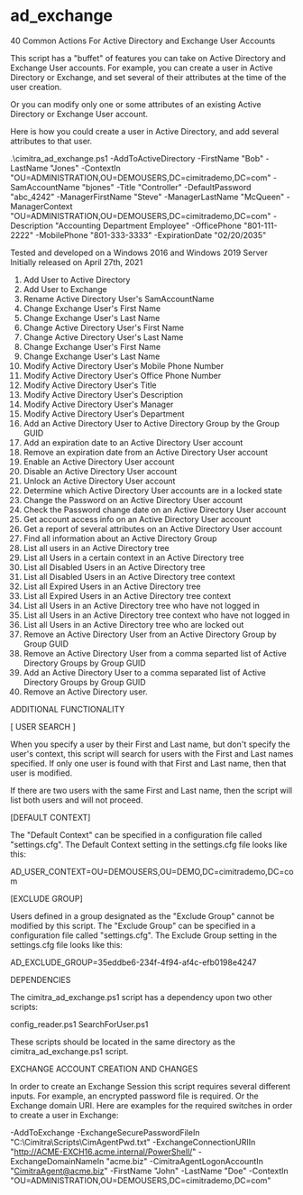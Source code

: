 # ad_exchange
40 Common Actions For Active Directory and Exchange User Accounts

This script has a "buffet" of features you can take on Active Directory and Exchange User accounts. For example, you can create a user in Active Directory or Exchange, and set several of their attributes at the time of the user creation. 

Or you can modify only one or some attributes of an existing Active Directory or Exchange User account. 

Here is how you could create a user in Active Directory, and add several attributes to that user. 

.\cimitra_ad_exchange.ps1 -AddToActiveDirectory -FirstName "Bob" -LastName "Jones" -ContextIn "OU=ADMINISTRATION,OU=DEMOUSERS,DC=cimitrademo,DC=com" -SamAccountName "bjones" -Title "Controller" -DefaultPassword "abc_4242" -ManagerFirstName "Steve" -ManagerLastName "McQueen" -ManagerContext "OU=ADMINISTRATION,OU=DEMOUSERS,DC=cimitrademo,DC=com" -Description "Accounting Department Employee" -OfficePhone "801-111-2222" -MobilePhone "801-333-3333" -ExpirationDate "02/20/2035"

Tested and developed on a Windows 2016 and Windows 2019 Server
Initially released on April 27th, 2021

1. Add User to Active Directory
2. Add User to Exchange
3. Rename Active Directory User's SamAccountName
4. Change Exchange User's First Name
5. Change Exchange User's Last Name
6. Change Active Directory User's First Name
7. Change Active Directory User's Last Name
8. Change Exchange User's First Name
9. Change Exchange User's Last Name
10. Modify Active Directory User's Mobile Phone Number
11. Modify Active Directory User's Office Phone Number
12. Modify Active Directory User's Title
13. Modify Active Directory User's Description
14. Modify Active Directory User's Manager
15. Modify Active Directory User's Department
16. Add an Active Directory User to Active Directory Group by the Group GUID
17. Add an expiration date to an Active Directory User account
18. Remove an expiration date from an Active Directory User account
19. Enable an Active Directory User account
20. Disable an Active Directory User account
21. Unlock an Active Directory User account
22. Determine which Active Directory User accounts are in a locked state
23. Change the Password on an Active Directory User account
24. Check the Password change date on an Active Directory User account
25. Get account access info on an Active Directory User account
26. Get a report of several attributes on an Active Directory User account
27. Find all information about an Active Directory Group
28. List all users in an Active Directory tree
29. List all Users in a certain context in an Active Directory tree
30. List all Disabled Users in an Active Directory tree
31. List all Disabled Users in an Active Directory tree context
32. List all Expired Users in an Active Directory tree
33. List all Expired Users in an Active Directory tree context
34. List all Users in an Active Directory tree who have not logged in
35. List all Users in an Active Directory tree context who have not logged in
36. List all Users in an Active Directory tree who are locked out
37. Remove an Active Directory User from an Active Directory Group by Group GUID
38. Remove an Active Directory User from a comma separted list of Active Directory Groups by Group GUID
39. Add an Active Directory User to a comma separated list of Active Directory Groups by Group GUID
40. Remove an Active Directory user. 

ADDITIONAL FUNCTIONALITY

[ USER SEARCH ]

When you specify a user by their First and Last name, but don't specify the user's context, this script will search for users with the First and Last names specified. If only one user is found with that First and Last name, then that user is modified. 

If there are two users with the same First and Last name, then the script will list both users and will not proceed. 

[DEFAULT CONTEXT]

The "Default Context" can be specified in a configuration file called "settings.cfg". The Default Context setting in the settings.cfg file looks like this: 

AD_USER_CONTEXT=OU=DEMOUSERS,OU=DEMO,DC=cimitrademo,DC=com

[EXCLUDE GROUP]

Users defined in a group designated as the "Exclude Group" cannot be modified by this script. The "Exclude Group" can be specified in a configuration file called "settings.cfg". The Exclude Group setting in the settings.cfg file looks like this: 

AD_EXCLUDE_GROUP=35eddbe6-234f-4f94-af4c-efb0198e4247

DEPENDENCIES

The cimitra_ad_exchange.ps1 script has a dependency upon two other scripts: 

config_reader.ps1
SearchForUser.ps1

These scripts should be located in the same directory as the cimitra_ad_exchange.ps1 script. 

EXCHANGE ACCOUNT CREATION AND CHANGES

In order to create an Exchange Session this script requires several different inputs. For example, an encrypted password file is required. Or the Exchange domain URI. Here are examples for the required switches in order to create a user in Exchange: 

-AddToExchange -ExchangeSecurePasswordFileIn "C:\Cimitra\Scripts\CimAgentPwd.txt"  -ExchangeConnectionURIIn "http://ACME-EXCH16.acme.internal/PowerShell/" -ExchangeDomainNameIn "acme.biz" -CimitraAgentLogonAccountIn "CimitraAgent@acme.biz" -FirstName "John" -LastName "Doe" -ContextIn "OU=ADMINISTRATION,OU=DEMOUSERS,DC=cimitrademo,DC=com"

